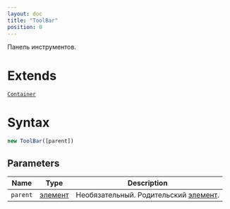 ```yaml
---
layout: doc
title: "ToolBar"
position: 0
---
```


Панель инструментов.

# Extends

[`Container`](../../Core/Container/)

# Syntax

```js
new ToolBar([parent])
```

## Parameters

|Name|Type|Description|
|----|----|-----------|
|`parent`|[элемент](../../Core/Elements/Element)|Необязательный. Родительский [элемент](../../Core/Elements/Element/).|
